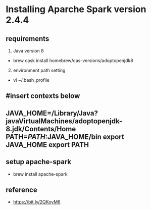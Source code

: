 # Installing Aparche Spark version 2.4.4
## requirements
1. Java version 8
- brew cask install homebrew/cas-versions/adoptopenjdk8

2. environment path setting
- vi ~/.bash_profile

#insert contexts below
---



JAVA_HOME=/Library/Java?javaVirtualMachines/adoptopenjdk-8.jdk/Contents/Home
PATH=$PATH:$JAVA_HOME/bin
export JAVA_HOME
export PATH
---

## setup apache-spark
- brew install apache-spark

## reference
- https://bit.ly/2QKoyM6
